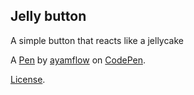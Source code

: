 Jelly button
------------
A simple button that reacts like a jellycake

A [Pen](https://codepen.io/ayamflow/pen/Dufxr) by [ayamflow](https://codepen.io/ayamflow) on [CodePen](https://codepen.io).

[License](https://codepen.io/ayamflow/pen/Dufxr/license).